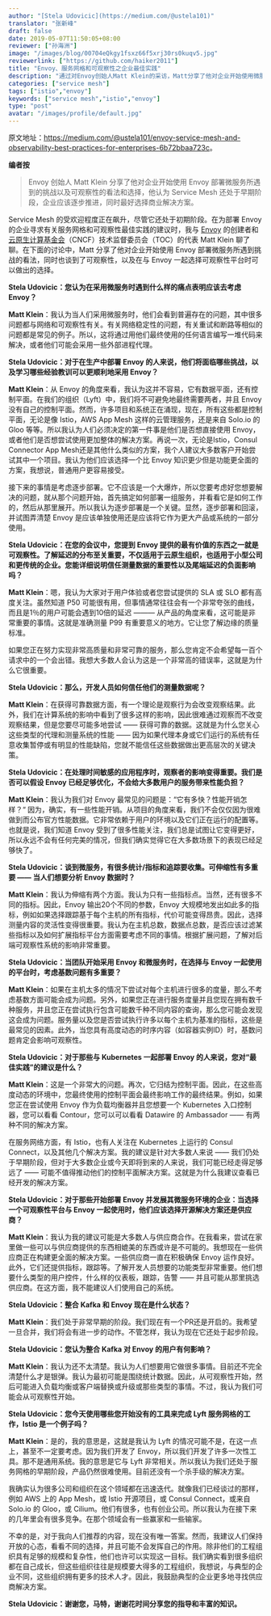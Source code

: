```yaml
---
author: "[Stela Udovicic](https://medium.com/@ustela101)"
translator: "张新峰"
draft: false
date: 2019-05-07T11:50:05+08:00
reviewer: ["孙海洲"]
image: "/images/blog/00704eQkgy1fsxz66f5xrj30rs0kuqv5.jpg"
reviewerlink: ["https://github.com/haiker2011"]
title: "Envoy、服务网格和可观察性之企业最佳实践"
description: "通过对Envoy创始人Matt Klein的采访，Matt分享了他对企业开始使用微服务部署Envoy所遇到的挑战以及可观察性的看法和选择。"
categories: ["service mesh"]
tags: ["istio","envoy"]
keywords: ["service mesh","istio","envoy"]
type: "post"
avatar: "/images/profile/default.jpg"
---
```


原文地址：<https://medium.com/@ustela101/envoy-service-mesh-and-observability-best-practices-for-enterprises-6b72bbaa723c>。

**编者按**

> Envoy 创始人 Matt Klein 分享了他对企业开始使用 Envoy 部署微服务所遇到的挑战以及可观察性的看法和选择，他认为 Service Mesh 还处于早期阶段，企业应该逐步推进，同时最好选择商业解决方案。

Service Mesh 的受欢迎程度正在飙升，尽管它还处于初期阶段。在为部署 Envoy 的企业寻求有关服务网格和可观察性最佳实践的建议时，我与 [Envoy](https://www.envoyproxy.io/) 的创建者和[云原生计算基金会](https://www.cncf.io/)（CNCF）技术监督委员会（TOC）的代表 Matt Klein 聊了聊。在下面的讨论中，Matt 分享了他对企业开始使用 Envoy 部署微服务所遇到挑战的看法，同时也谈到了可观察性，以及在与 Envoy 一起选择可观察性平台时可以做出的选择。

**Stela Udovicic：您认为在采用微服务时遇到什么样的痛点表明应该去考虑 Envoy？**

**Matt Klein**：我认为当人们采用微服务时，他们会看到普遍存在的问题，其中很多问题都与网络和可观察性有关。有关网络稳定性的问题，有关重试和断路等相似的问题都是常见的例子。所以，这将通过用他们最终使用的任何语言编写一堆代码来解决，或者他们可能会采用一些外部进程代理。

**Stela Udovicic：对于在生产中部署 Envoy 的人来说，他们将面临哪些挑战，以及学习哪些经验教训可以更顺利地采用 Envoy？**

**Matt Klein**：从 Envoy 的角度来看，我认为这并不容易，它有数据平面，还有控制平面。在我们的组织（Lyft）中，我们将不可避免地最终需要两者，并且 Envoy 没有自己的控制平面。然而，许多项目和系统正在涌现，现在，所有这些都是控制平面，无论是像 Istio，AWS App Mesh 这样的云管理服务，还是来自 Solo.io 的 Gloo 等等。所以我认为人们必须决定的第一件事是他们是否想直接使用 Envoy，或者他们是否想尝试使用更加整体的解决方案。再说一次，无论是Istio，Consul Connector App Mesh还是其他什么类似的方案，我个人建议大多数客户开始尝试其中一个项目。我认为他们应该选择一个比 Envoy 知识更少但是功能更全面的方案，我想说，普通用户更容易接受。

接下来的事情是考虑逐步部署。它不应该是一个大爆炸，所以您要考虑好您想要解决的问题，就从那个问题开始，首先搞定如何部署一组服务，并看看它是如何工作的，然后从那里展开。所以我认为逐步部署是一个关键。显然，逐步部署和回滚，并试图弄清楚 Envoy 是应该单独使用还是应该将它作为更大产品或系统的一部分使用。

**Stela Udovicic：在您的会议中，您提到 Envoy 提供的最有价值的东西之一就是可观察性。了解延迟的分布至关重要，不仅适用于云原生组织，也适用于小型公司和更传统的企业。您能详细说明信任测量数据的重要性以及尾端延迟的负面影响吗？**

**Matt Klein**：嗯，我认为大家对于用户体验或者您尝试提供的 SLA 或 SLO 都有高度关注。虽然知道 P50 可能很有用，但事情通常往往会有一个非常夸张的曲线，而且是1％的用户可能会遇到10倍的延迟 ——— 从产品的角度来看，这可能是非常重要的事情。这就是准确测量 P99 有重要意义的地方。它让您了解边缘的质量标准。

如果您正在努力实现非常高质量和非常可靠的服务，那么您肯定不会希望每一百个请求中的一个会出错。我想大多数人会认为这是一个非常高的错误率，这就是为什么它很重要。

**Stela Udovicic：那么，开发人员如何信任他们的测量数据呢？**

**Matt Klein**：在获得可靠数据方面，有一个理论是观察行为会改变观察结果。此外，我们在计算系统的影响中看到了很多这样的影响，因此很难通过观察而不改变观察结果，但是您要尽可能多地尝试 —— 获得可靠的数据。这就是为什么您关心这些类型的代理和测量系统的性能 —— 因为如果代理本身或它们运行的​​系统有任意收集暂停或有明显的性能缺陷，您就不能信任这些数据做出更高层次的关键决策。

**Stela Udovicic：在处理时间敏感的应用程序时，观察者的影响变得重要。我们是否可以假设 Envoy 已经足够优化，不会给大多数用户的服务带来性能负担？**

**Matt Klein**：我认为我们对 Envoy 最常见的问题是：“它有多快？性能开销怎样？“ 因为，确实，有一些性能开销。从项目的角度来看，我们不会仅仅因为很难做到而公布官方性能数据。它非常依赖于用户的环境以及它们正在运行的配置等。也就是说，我们知道 Envoy 受到了很多性能关注，我们总是试图让它变得更好，所以永远不会有任何完美的情况，但我们确实觉得它在大多数场景下的表现已经足够快了。

**Stela Udovicic：谈到微服务，有很多统计/指标和追踪要收集。可伸缩性有多重要 —— 当人们想要分析 Envoy 数据时？**

**Matt Klein**：我认为伸缩有两个方面。我认为只有一些指标点。当然，还有很多不同的指标。因此，Envoy 输出20个不同的参数，Envoy 大规模地发出如此多的指标，例如如果选择跟踪基于每个主机的所有指标，代价可能变得昂贵。因此，选择测量内容的灵活性变得很重要。我认为在主机总数，数据点总数，是否应该过滤某些指标以及如何扩展指标平台方面需要考虑不同的事情。根据扩展问题，了解对后端可观察性系统的影响非常重要。

**Stela Udovicic：当团队开始采用 Envoy 和微服务时，在选择与 Envoy 一起使用的平台时，考虑基数问题有多重要？**

**Matt Klein**：如果在主机太多的情况下尝试对每个主机进行很多的度量，那么不考虑基数方面可能会成为问题。另外，如果您正在进行服务度量并且您现在拥有数千种服务，并且您正在尝试执行包含可能数千种不同内容的查询，那么您可能会发现这会成为问题。服务量以及您是否尝试执行许多以每个主机为基准的指标，这些是最常见的因素。此外，当您具有高度动态的时序内容（如容器实例ID）时，基数问题肯定会影响可观察性。

**Stela Udovicic：对于那些与 Kubernetes 一起部署 Envoy 的人来说，您对“最佳实践”的建议是什么？**

**Matt Klein**：这是一个非常大的问题。再次，它归结为控制平面。因此，在这些高度动态的环境中，您最终使用的控制平面会最终影响工作的最终结果。例如，如果您正在尝试使用 Envoy 作为负载均衡器并且您想要一个 Kubernetes 入口控制器，您可以看看 Contour，您可以可以看看 Datawire 的 Ambassador —— 有两种不同的解决方案。

在服务网络方面，有 Istio，也有人关注在 Kubernetes 上运行的 Consul Connect，以及其他几个解决方案。我的建议是针对大多数人来说 —— 我们仍处于早期阶段，但对于大多数企业或今天即将到来的人来说，我们可能已经走得足够远了 —— 可能不值得推动他们的控制平面解决方案。这就是为什么我建议查看已经开发的解决方案。

**Stela Udovicic：对于那些开始部署 Envoy 并发展其微服务环境的企业：当选择一个可观察性平台与 Envoy 一起使用时，他们应该选择开源解决方案还是供应商？**

**Matt Klein**：我认为我的建议可能是大多数人与供应商合作。在我看来，尝试在家里做一些可以与供应商提供的东西相媲美的东西或许是不可能的。我想现在一些供应商正在构建更全面的解决方案。一些供应商一直在积极确保 Envoy 运作良好。此外，它们还提供指标，跟踪等。了解开发人员想要的功能类型非常重要。他们想要什么类型的用户控件，什么样的仪表板，跟踪，告警 —— 并且可能从那里挑选供应商。在这方面，我不能建议人们使用自己的系统。

**Stela Udovicic：整合 Kafka 和 Envoy 现在是什么状态？**

**Matt Klein**：我们处于非常早期的阶段。我们现在有一个PR还是开启的。我希望一旦合并，我们将会有进一步的动作。不管怎样，我认为现在它还处于起步阶段。

**Stela Udovicic：您认为整合 Kafka 对 Envoy 的用户有何影响？**

**Matt Klein**：我认为还不太清楚。我认为人们想要用它做很多事情。目前还不完全清楚什么才是银弹。我认为最初可能是围绕统计数据。因此，从可观察性开始，然后可能进入负载均衡或客户端替换或升级或那些类型的事情。不过，我认为我们可能会从可观察性开始。

**Stela Udovicic：您今天使用哪些您开始没有的工具来完成 Lyft 服务网格的工作，Istio 是一个例子吗？**

**Matt Klein**：是的，我的意思是，这就是我认为 Lyft 的情况可能不是，在这一点上，甚至不一定要考虑。因为我们开发了 Envoy，所以我们开发了许多一次性工具。那不是通用系统。我的意思是它与 Lyft 非常相关。所以我认为我们还处于服务网格的早期阶段，产品仍然很难使用。目前还没有一个杀手级的解决方案。

我确实认为很多公司和组织在这个领域都在迅速迭代。就像我们已经谈过的那样，例如 AWS 上的 App Mesh，或 Istio 开源项目，或 Consul Connect，或来自 Solo.io 的 Gloo，或 Cilium。他们有很多，也有创业公司。所以我认为在接下来的几年里会有很多竞争。在那个领域会有一些赢家和一些输家。

不幸的是，对于我向人们推荐的内容，现在没有唯一答案。然而，我建议人们保持开放的心态，看看不同的选择，并且可能不会发挥自己的作用。除非他们的工程组织具有足够的规模和复杂性，他们也许可以实现这一目标。我们确实看到很多组织都在自己成长，但这些组织往往是规模要大得多的工程组织，我想说，与典型的企业不同，这些组织拥有更多的技术人才。因此，我鼓励典型的企业更多地寻找供应商解决方案。

**Stela Udovicic：谢谢您，马特，谢谢花时间分享您的指导和丰富的知识。**